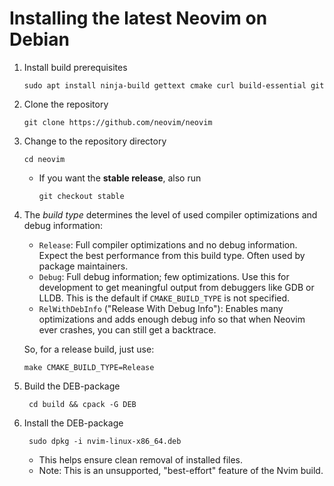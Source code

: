 # Installing the latest Neovim on Debian

1. Install build prerequisites
   ```
   sudo apt install ninja-build gettext cmake curl build-essential git
   ```
2. Clone the repository
   ```
   git clone https://github.com/neovim/neovim
   ```
3. Change to the repository directory
   ```
   cd neovim
   ```
    - If you want the **stable release**, also run
      ```
      git checkout stable
      ```
4. The _build type_ determines the level of used compiler optimizations and debug information:
    - `Release`: Full compiler optimizations and no debug information. Expect the best performance from this build type. Often used by package maintainers.
    - `Debug`: Full debug information; few optimizations. Use this for development to get meaningful output from debuggers like GDB or LLDB. This is the default if `CMAKE_BUILD_TYPE` is not specified.
    - `RelWithDebInfo` ("Release With Debug Info"): Enables many optimizations and adds enough debug info so that when Neovim ever crashes, you can still get a backtrace.

    So, for a release build, just use:
    ```
    make CMAKE_BUILD_TYPE=Release
    ```
5. Build the DEB-package
    ```
     cd build && cpack -G DEB
    ```
6. Install the DEB-package
    ```
     sudo dpkg -i nvim-linux-x86_64.deb 
    ```
   
   - This helps ensure clean removal of installed files.
   - Note: This is an unsupported, "best-effort" feature of the Nvim build.
